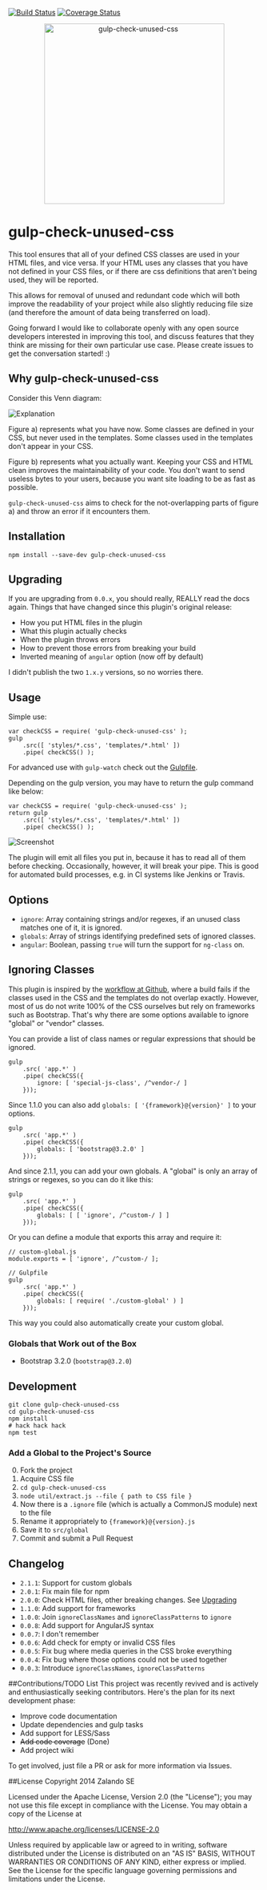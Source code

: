 [![Build Status](http://img.shields.io/travis/zalando/gulp-check-unused-css.svg)](https://travis-ci.org/zalando/gulp-check-unused-css)
[![Coverage Status](https://coveralls.io/repos/github/zalando/gulp-check-unused-css/badge.svg?branch=master)](https://coveralls.io/github/zalando/gulp-check-unused-css?branch=master)

<p align="center"><img height="360" alt="gulp-check-unused-css" src="https://github.com/zalando/gulp-check-unused-css/blob/master/gulp_check_unused_css_logo.jpg"></p>

# gulp-check-unused-css

This tool ensures that all of your defined CSS classes are used in your HTML files, and vice versa. If your HTML uses any classes that you have not defined in your CSS files, or if there are css definitions that aren't being used, they will be reported.

This allows for removal of unused and redundant code which will both improve the readability of your project while also slightly reducing file size (and therefore the amount of data being transferred on load).

Going forward I would like to collaborate openly with any open source developers interested in improving this tool, and discuss features that they think are missing for their own particular use case. Please create issues to get the conversation started! :)

## Why gulp-check-unused-css

Consider this Venn diagram:

![Explanation](explanation.png)

Figure a) represents what you have now. Some classes are defined in your CSS, but never used in the templates. Some classes used in the templates don't appear in your CSS.

Figure b) represents what you actually want. Keeping your CSS and HTML clean improves the maintainability of your code. You don't want to send useless bytes to your users, because you want site loading to be as fast as possible.

``gulp-check-unused-css`` aims to check for the not-overlapping parts of figure a) and throw an error if it encounters them.

## Installation

    npm install --save-dev gulp-check-unused-css

## Upgrading

If you are upgrading from ``0.0.x``, you should really, REALLY read the docs again. Things that have changed since this plugin's original release:

* How you put HTML files in the plugin
* What this plugin actually checks
* When the plugin throws errors
* How to prevent those errors from breaking your build
* Inverted meaning of ``angular`` option (now off by default)

I didn't publish the two ``1.x.y`` versions, so no worries there.

## Usage

Simple use:

    var checkCSS = require( 'gulp-check-unused-css' );
    gulp
        .src([ 'styles/*.css', 'templates/*.html' ])
        .pipe( checkCSS() );

For advanced use with ``gulp-watch`` check out the [Gulpfile](Gulpfile.js).

Depending on the gulp version, you may have to return the gulp command like below:

    var checkCSS = require( 'gulp-check-unused-css' );
    return gulp
        .src([ 'styles/*.css', 'templates/*.html' ])
        .pipe( checkCSS() );

![Screenshot](screenshot.png)

The plugin will emit all files you put in, because it has to read all of them before checking. Occasionally, however, it will break your pipe. This is good for automated build processes, e.g. in CI systems like Jenkins or Travis.

## Options

* ``ignore``: Array containing strings and/or regexes, if an unused class matches one of it, it is ignored.
* ``globals``: Array of strings identifying predefined sets of ignored classes.
* ``angular``: Boolean, passing ``true`` will turn the support for ``ng-class`` on.


## Ignoring Classes

This plugin is inspired by the [workflow at Github](http://markdotto.com/2014/07/23/githubs-css/#linting), where a build fails if the classes used in the CSS and the templates do not overlap exactly. However, most of us do not write 100% of the CSS ourselves but rely on frameworks such as Bootstrap. That's why there are some options available to ignore "global" or "vendor" classes.

You can provide a list of class names or regular expressions that should be ignored.

    gulp
        .src( 'app.*' )
        .pipe( checkCSS({
            ignore: [ 'special-js-class', /^vendor-/ ]
        }));

Since 1.1.0 you can also add ``globals: [ '{framework}@{version}' ]`` to your options.

    gulp
        .src( 'app.*' )
        .pipe( checkCSS({
            globals: [ 'bootstrap@3.2.0' ]
        }));

And since 2.1.1, you can add your own globals. A "global" is only an array of strings or regexes, so you can do it like this:

    gulp
        .src( 'app.*' )
        .pipe( checkCSS({
            globals: [ [ 'ignore', /^custom-/ ] ]
        }));

Or you can define a module that exports this array and require it:

    // custom-global.js
    module.exports = [ 'ignore', /^custom-/ ];

    // Gulpfile
    gulp
        .src( 'app.*' )
        .pipe( checkCSS({
            globals: [ require( './custom-global' ) ]
        }));

This way you could also automatically create your custom global.

### Globals that Work out of the Box

* Bootstrap 3.2.0 (``bootstrap@3.2.0``)

## Development

    git clone gulp-check-unused-css
    cd gulp-check-unused-css
    npm install
    # hack hack hack
    npm test

### Add a Global to the Project's Source

0. Fork the project
1. Acquire CSS file
2. ``cd gulp-check-unused-css``
3. ``node util/extract.js --file { path to CSS file }``
4. Now there is a ``.ignore`` file (which is actually a CommonJS module) next to the file
5. Rename it appropriately to ``{framework}@{version}.js``
6. Save it to ``src/global``
7. Commit and submit a Pull Request

## Changelog

* ``2.1.1``: Support for custom globals
* ``2.0.1``: Fix main file for npm
* ``2.0.0``: Check HTML files, other breaking changes. See [Upgrading](#upgrading)
* ``1.1.0``: Add support for frameworks
* ``1.0.0``: Join ``ignoreClassNames`` and ``ignoreClassPatterns`` to ``ignore``
* ``0.0.8``: Add support for AngularJS syntax
* ``0.0.7``: I don't remember
* ``0.0.6``: Add check for empty or invalid CSS files
* ``0.0.5``: Fix bug where media queries in the CSS broke everything
* ``0.0.4``: Fix bug where those options could not be used together
* ``0.0.3``: Introduce ``ignoreClassNames``, ``ignoreClassPatterns``

##Contributions/TODO List
This project was recently revived and is actively and enthusiastically seeking contributors. Here's the plan for its next development phase:
- Improve code documentation
- Update dependencies and gulp tasks
- Add support for LESS/Sass
- ~~Add code coverage~~ (Done)
- Add project wiki

To get involved, just file a PR or ask for more information via Issues.

##License
Copyright 2014 Zalando SE

Licensed under the Apache License, Version 2.0 (the "License"); you may not use this file except in compliance with the License. You may obtain a copy of the License at

http://www.apache.org/licenses/LICENSE-2.0

Unless required by applicable law or agreed to in writing, software distributed under the License is distributed on an "AS IS" BASIS, WITHOUT WARRANTIES OR CONDITIONS OF ANY KIND, either express or implied. See the License for the specific language governing permissions and limitations under the License.
